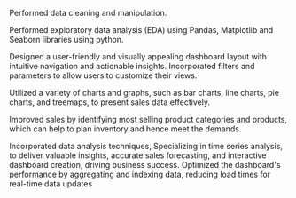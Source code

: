 
Performed data cleaning and manipulation.

Performed exploratory data analysis (EDA) using Pandas, Matplotlib and
Seaborn libraries using python. 

Designed a user-friendly and visually appealing dashboard layout with intuitive navigation and actionable insights. Incorporated filters and parameters to
allow users to customize their views. 

Utilized a variety of charts and graphs, such as bar charts, line charts, pie
charts, and treemaps, to present sales data effectively.

Improved sales by identifying most selling product categories and products, which can help to plan inventory and hence meet the demands.

Incorporated data analysis techniques, Specializing in time series analysis, to
deliver valuable insights, accurate sales forecasting, and interactive dashboard creation, driving business success. Optimized the dashboard's performance by aggregating and indexing data,
reducing load times for real-time data updates
